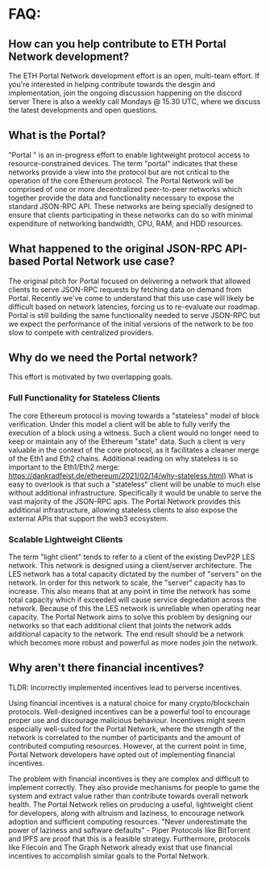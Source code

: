 # FAQ:

## How can you help contribute to ETH Portal Network development?
The ETH Portal Network development effort is an open, multi-team effort. If you're interested in helping contribute towards the desgin and implementation, join the ongoing discussion happening on the discord server
There is also a weekly call Mondays @ 15.30 UTC, where we discuss the latest developments and open questions.

## What is the Portal?
"Portal " is an in-progress effort to enable lightweight protocol access to resource-constrained devices. The term "portal" indicates that these networks provide a view into the protocol but are not critical to the operation of the core Ethereum protocol.
The Portal Network will be comprised of one or more decentralized peer-to-peer networks which together provide the data and functionality necessary to expose the standard JSON-RPC API. These networks are being specially designed to ensure that clients participating in these networks can do so with minimal expenditure of networking bandwidth, CPU, RAM, and HDD resources.

## What happened to the original JSON-RPC API-based Portal Network use case?
The original pitch for Portal focused on delivering a network that allowed clients to serve JSON-RPC requests by fetching data on demand from Portal. Recently we've come to understand that this use case will likely be difficult based on network latencies, forcing us to re-evaluate our roadmap. 
Portal is still building the same functionality needed to serve JSON-RPC but we expect the performance of the initial versions of the network to be too slow to compete with centralized providers.

## Why do we need the Portal network?
This effort is motivated by two overlapping goals.

### Full Functionality for Stateless Clients

The core Ethereum protocol is moving towards a "stateless" model of block verification. Under this model a client will be able to fully verify the execution of a block using a witness. Such a client would no longer need to keep or maintain any of the Ethereum "state" data. Such a client is very valuable in the context of the core protocol, as it facilitates a cleaner merge of the Eth1 and Eth2 chains.
Additional reading on why stateless is so important to the Eth1/Eth2 merge: https://dankradfeist.de/ethereum/2021/02/14/why-stateless.html)
What is easy to overlook is that such a "stateless" client will be unable to much else without additional infrastructure. Specifically it would be unable to serve the vast majority of the JSON-RPC apis. The Portal Network provides this additional infrastructure, allowing stateless clients to also expose the external APIs that support the web3 ecosystem.

### Scalable Lightweight Clients
The term "light client" tends to refer to a client of the existing DevP2P LES network. This network is designed using a client/server architecture. The LES network has a total capacity dictated by the number of "servers" on the network. In order for this network to scale, the "server" capacity has to increase. This also means that at any point in time the network has some total capacity which if exceeded will cause service degredation across the network. Because of this the LES network is unreliable when operating near capacity.
The Portal Network aims to solve this problem by designing our networks so that each additional client that joints the network adds additional capacity to the network. The end result should be a network which becomes more robust and powerful as more nodes join the network.

## Why aren't there financial incentives?

TLDR: Incorrectly implemented incentives lead to perverse incentives.

Using financial incentives is a natural choice for many crypto/blockchain protocols. Well-designed incentives can be a powerful tool to encourage proper use and discourage malicious behaviour. Incentives might seem especially well-suited for the Portal Network, where the strength of the network is correlated to the number of participants and the amount of contributed computing resources. However, at the current point in time, Portal Network developers have opted out of implementing financial incentives.

The problem with financial incentives is they are complex and difficult to implement correctly. They also provide mechanisms for people to game the system and extract value rather than contribute towards overall network health. The Portal Network relies on producing a useful, lightweight client for developers, along with altruism and laziness, to encourage network adoption and sufficient computing resources.
"Never underestimate the power of laziness and software defaults" - Piper
Protocols like BitTorrent and IPFS are proof that this is a feasible strategy. Furthermore, protocols like Filecoin and The Graph Network already exist that use financial incentives to accomplish similar goals to the Portal Network.
